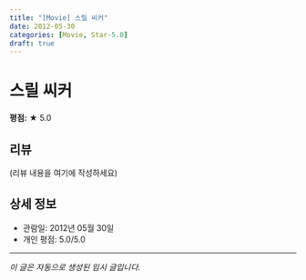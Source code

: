 ```yaml
---
title: "[Movie] 스릴 씨커"
date: 2012-05-30
categories: [Movie, Star-5.0]
draft: true
---
```


# 스릴 씨커

**평점:** ★ 5.0

## 리뷰

(리뷰 내용을 여기에 작성하세요)

## 상세 정보

- 관람일: 2012년 05월 30일
- 개인 평점: 5.0/5.0

---

*이 글은 자동으로 생성된 임시 글입니다.*

